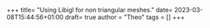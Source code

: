 +++
title= "Using Libigl for non triangular meshes."
date= 2023-03-08T15:44:56+01:00
draft= true
author = "Theo"
tags = []
+++

